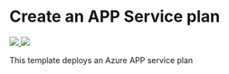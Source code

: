 # Create an APP Service plan

<a href="https://portal.azure.com/#create/Microsoft.Template/uri/https%3A%2F%2Fraw.githubusercontent.com%2FSeryio%2Fazure-demos%2Fmaster%2F300-kubernetes-cluster-IaaS%2Fazuredeploy.json" target="_blank">
    <img src="http://azuredeploy.net/deploybutton.png"/>
</a>
<a href="http://armviz.io/#/?load=https%3A%2F%2Fraw.githubusercontent.com%2FSeryio%2Fazure-demos%2Fmaster%2F300-kubernetes-cluster-IaaS%2Fazuredeploy.json" target="_blank">
    <img src="http://armviz.io/visualizebutton.png"/>
</a>

This template deploys an Azure APP service plan
